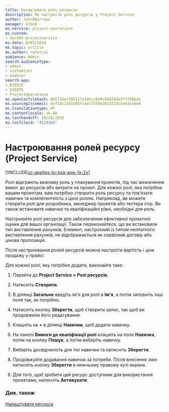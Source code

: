 ```yaml
---
title: Налаштувати ролі ресурсів
description: Як настроїти ролі ресурсів у Project Service
author: JohnPBurrows
manager: kfend
ms.service: project-operations
ms.custom:
- dyn365-projectservice
ms.date: 8/03/2018
ms.topic: article
ms.author: ruhercul
audience: Admin
search.audienceType:
- admin
- customizer
- enduser
search.app:
- D365CE
- D365PS
- ProjectOperations
ms.openlocfilehash: 0b573bec395217e105cc8d9c669343e37ff6662e
ms.sourcegitcommit: 4cf1dc1561b92fca4175f0b3813133c5e63ce8e6
ms.translationtype: HT
ms.contentlocale: uk-UA
ms.lasthandoff: 10/28/2020
ms.locfileid: "4129163"
---
```

# <a name="configure-resource-roles-project-service"></a>Настроювання ролей ресурсу (Project Service)

[!INCLUDE[cc-applies-to-psa-app-1x-2x](../includes/cc-applies-to-psa-app-1x-2x.md)]

Ролі відіграють важливу роль у планування проектів, під час визначення вимог до ресурсів або витрати на проект. Для кожної ролі, яка потрібна вашим проектам, вам потрібно створити роль ресурсу та пов’язати навички та компетентність з цією роллю. Наприклад, ви можете створити ролі для розробника, менеджер проектів або тестера ігор. Ви також встановите навички та кваліфікаційні рівні, необхідні для роль.  
  
 Настроюйте ролі ресурсів для забезпечення ефективної проектної оцінки для вашої організації.  Також переконайтеся, що ви встановили тип виставлення рахунків. Елемент, настроєний із типом неплатного виставлення рахунків, не відображається як сервісний договір або цінова пропозиція.  
  
 Після настроювання ролей ресурсів можна настроїти вартість і ціни продажу у прайсі.  
  
 Для кожної ролі, яку потрібно додати, виконайте таке:  
  
1.  Перейти до **Project Service > Ролі ресурсів**.  
  
2.  Натисніть **Створити**.  
  
3.  В ділянці **Загальне** введіть ім'я для ролі в **Ім'я**, а потім заповніть інші поля так, як потрібно.  
  
4.  Натисніть кнопку **Зберегти**, щоб створити запис, так щоб ви продовжили його редагування.  
  
5.  Клацніть на **+** в ділянці **Навички**, щоб додати навичку.  
  
6.  На панелі **Вимоги до кваліфікації ролі** клацніть на поле **Навичка**, потім на кнопку **Пошук**, а потім виберіть навичку.  
  
7.  Виберіть досвідченість для тієї навички та натисніть **Зберегти**.  
  
8.  Продовжуйте додавання навичок за потреби. Після внесення змін натисніть кнопку **Зберегти** в нижньому правому куті екрана.  
  
9. Для того, щоб зробити цей ресурс доступним для використання проектами, натисніть **Активувати**.  
  
### <a name="see-also"></a>Див. також  
 [Налаштувати ресурси](../psa/set-up-resources.md)

